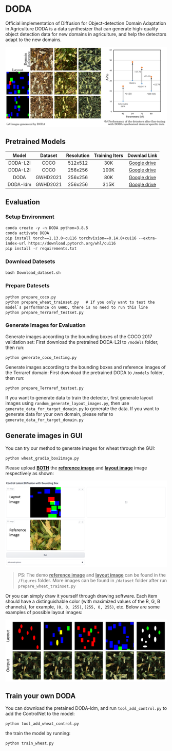 # DODA
Official implementation of Diffusion for Object-detection Domain Adaptation in Agriculture
DODA is a data synthesizer that can generate high-quality object detection data for new domains in agriculture, and help the detectors adapt to the new domains.

![overview of DODA](figures/Overview.jpg)

## Pretrained Models
| Model | Dataset | Resolution | Training Iters | Downlad Link |
|:-:|:-:|:-:|:-:|:-:|
|DODA-L2I|COCO|512x512|30K|[Google drive](https://drive.google.com/file/d/1Xm2gOA5QdtYyGQe6Lik-wXlyJTxFTc-F/view?usp=sharing)|
|DODA-L2I|COCO|256x256|100K|[Google drive](https://drive.google.com/file/d/1l4bJfBRqa0gyLgqpj6Fw1jHsXenEIz15/view?usp=sharing)|
|DODA|GWHD2021|256x256|80K|[Google drive](https://drive.google.com/file/d/1fR4yOhLDwTvyaP2l-TKi0iEApnXy60Lh/view?usp=sharing)|
|DODA-ldm|GWHD2021|256x256|315K|[Google drive](https://drive.google.com/file/d/1pHsJBmC5D33W8zmZoJfrjcayIzatlpn4/view?usp=sharing)|


## Evaluation

### Setup Environment
```
conda create -y -n DODA python=3.8.5
conda activate DODA
pip install torch==1.13.0+cu116 torchvision==0.14.0+cu116 --extra-index-url https://download.pytorch.org/whl/cu116
pip install -r requirements.txt
```

### Download Datesets
```
bash Download_dataset.sh
```

### Prepare Datesets
```
python prepare_coco.py
python prepare_wheat_trainset.py   # If you only want to test the model`s performance on GWHD, there is no need to run this line
python prepare_Terraref_testset.py
```

### Generate Images for Evaluation
Generate images according to the bounding boxes of the COCO 2017 validation set:
First download the pretrained DODA-L2I to `/models` folder, then run:
```
python generate_coco_testimg.py
```
Generate images according to the bounding boxes and reference images of the Terraref domain:
First download the pretrained DODA to `/models` folder, then run:
```
python prepare_Terraref_testset.py
```

If you want to generate data to train the detector, first generate layout images using `random_generate_layout_images.py`, then use `generate_data_for_target_domain.py` to generate the data.
If you want to generate data for your own domain, please refer to `generate_data_for_target_domain.py`

## Generate images in GUI
You can try our method to generate images for wheat through the GUI: 
```
python wheat_gradio_box2image.py
```

Please upload <u>**BOTH**</u> the <u>**reference image**</u> and <u>**layout image**</u> image respectively as shown:

![web_example](figures/web_example.png)

> PS: The demo <u>**reference image**</u> and <u>**layout image**</u> can be found in the `/figures` folder. More images can be found in `/dataset` folder after run `prepare_wheat_trainset.py`

Or you can simply draw it yourself through drawing software. Each item should have a distinguishable color (with maximized values of the R, G, B channels), for example, `(0, 0, 255)`, `(255, 0, 255)`, etc. Below are some examples of possible layout images:

![layout_example](figures/layout_example.png)

## Train your own DODA
You can download the pretained DODA-ldm, and run `tool_add_control.py` to add the ControlNet to the model:
```
python tool_add_wheat_control.py
```

the train the model by running:
```
python train_wheat.py
```

